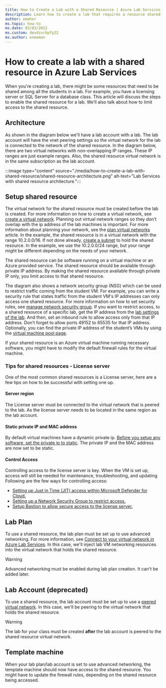 ```yaml
---
title: How to Create a Lab with a Shared Resource | Azure Lab Services
description: Learn how to create a lab that requires a resource shared among the students.  
author: emaher
ms.topic: how-to
ms.date: 03/03/2022
ms.custom: devdivchpfy22
ms.author: enewman
---
```


# How to create a lab with a shared resource in Azure Lab Services

When you're creating a lab, there might be some resources that need to be shared among all the students in a lab. For example, you have a licensing server or SQL Server for a database class. This article will discuss the steps to enable the shared resource for a lab.  We’ll also talk about how to limit access to the shared resource.

## Architecture

As shown in the diagram below we'll have a lab account with a lab. The lab account will have the vnet peering settings so the virtual network for the lab is connected to the network of the shared resource. In the diagram below, there are two virtual networks with non-overlapping IP ranges. These IP ranges are just example ranges. Also, the shared resource virtual network is in the same subscription as the lab account.

:::image type="content" source="./media/how-to-create-a-lab-with-shared-resource/shared-resource-architecture.png" alt-text="Lab Services with shared resource architecture.":::

## Setup shared resource

The virtual network for the shared resource must be created before the lab is created. For more information on how to create a virtual network, see [create a virtual network](../virtual-network/quick-create-portal.md). Planning out virtual network ranges so they don’t overlap with the ip address of the lab machines is important. For more information about planning your network, see the [plan virtual networks](../virtual-network/virtual-network-vnet-plan-design-arm.md) article. In the example, the shared resource is in a virtual network with the range 10.2.0.0/16. If not done already, [create a subnet](../virtual-network/virtual-network-manage-subnet.md#add-a-subnet) to hold the shared resource. In the example, we use the 10.2.0.0/24 range, but your range might be different depending on the needs of your network.

The shared resource can be software running on a virtual machine or an Azure provided service. The shared resource should be available through private IP address. By making the shared resource available through private IP only, you limit access to that shared resource.

The diagram also shows a network security group (NSG) which can be used to restrict traffic coming from the student VM. For example, you can write a security rule that states traffic from the student VM's IP addresses can only access one shared resource. For more information on how to set security rules, see [manage network security group](../virtual-network/manage-network-security-group.md#work-with-security-rules). If you want to restrict access, to a shared resource of a specific lab, get the IP address from the [lab settings of the lab](manage-labs.md#view-labs). And then, set an inbound rule to allow access only from that IP address. Don’t forget to allow ports 49152 to 65535 for that IP address. Optionally, you can find the private IP address of the student’s VMs by using the [virtual machine pool page](how-to-set-virtual-machine-passwords.md).

If your shared resource is an Azure virtual machine running necessary software, you might have to modify the default firewall rules for the virtual machine.

### Tips for shared resources - License server

One of the most common shared resources is a License server, here are a few tips on how to be successful with setting one up.

#### Server region

The License server must be connected to the virtual network that is peered to the lab. As the license server needs to be located in the same region as the lab account.

#### Static private IP and MAC address

By default virtual machines have a dynamic private ip. [Before you setup any software, set the private ip to static](../virtual-network/ip-services/virtual-networks-static-private-ip-arm-pportal.md). The private IP and the MAC address are now set to be static.  

#### Control Access

Controlling access to the license server is key. When the VM is set up, access will still be needed for maintenance, troubleshooting, and updating. Following are the few ways for controlling access:

- [Setting up Just in Time (JIT) access within Microsoft Defender for Cloud.](../security-center/security-center-just-in-time.md?tabs=jit-config-asc%252cjit-request-asc)
- [Setting up a Network Security Group to restrict access.](../virtual-network/network-security-groups-overview.md)
- [Setup Bastion to allow secure access to the license server.](https://azure.microsoft.com/services/azure-bastion/)

## Lab Plan

To use a shared resource, the lab plan must be set up to use advanced networking. For more information, see [Connect to your virtual network in Azure Lab Services](how-to-connect-vnet-injection.md). In this case, we'll inject lab VM networking resources into the virtual network that holds the shared resource.  

>[!WARNING]
>Advanced networking must be enabled during lab plan creation. It can't be added later.

## Lab Account (deprecated)

To use a shared resource, the lab account must be set up to use a [peered virtual network](how-to-connect-peer-virtual-network.md). In this case, we'll be peering to the virtual network that holds the shared resource.

>[!WARNING]
>The lab for your class must be created **after** the lab account is peered to the shared resource virtual network.

## Template machine

When your lab plan/lab account is set to use advanced networking, the template machine should now have access to the shared resource.  You might have to update the firewall rules, depending on the shared resource being accessed.
